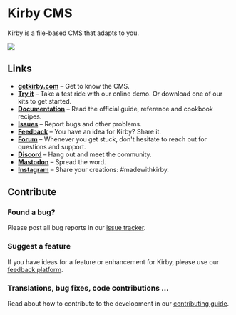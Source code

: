 # Kirby CMS

Kirby is a file-based CMS that adapts to you.

![](https://camo.githubusercontent.com/a354de2e91cbbc441b95be46bc2aca435b2305598ab4da9ee8d79fac9717ce3d/687474703a2f2f6765746b697262792e636f6d2f6173736574732f696d616765732f6769746875622f6b697262792d73637265656e2e706e67)

## Links
- **[getkirby.com](https://getkirby.com)** – Get to know the CMS.
- **[Try it](https://getkirby.com/try)** – Take a test ride with our online demo. Or download one of our kits to get started.
- **[Documentation](https://getkirby.com/docs/guide)** – Read the official guide, reference and cookbook recipes.
- **[Issues](https://github.com/getkirby/kirby/issues)** – Report bugs and other problems.
- **[Feedback](https://feedback.getkirby.com)** – You have an idea for Kirby? Share it.
- **[Forum](https://forum.getkirby.com)** – Whenever you get stuck, don't hesitate to reach out for questions and support.
- **[Discord](https://chat.getkirby.com)** – Hang out and meet the community.
- **[Mastodon](https://mastodon.social/@getkirby)** – Spread the word.
- **[Instagram](https://www.instagram.com/getkirby/)** – Share your creations: #madewithkirby.

## Contribute

### Found a bug?
Please post all bug reports in our [issue tracker](https://github.com/getkirby/kirby/issues).

### Suggest a feature
If you have ideas for a feature or enhancement for Kirby, please use our [feedback platform](https://feedback.getkirby.com).

### Translations, bug fixes, code contributions ...
Read about how to contribute to the development in our [contributing guide](https://github.com/getkirby/kirby/blob/main/CONTRIBUTING.md).
